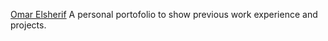 [Omar Elsherif](https://omarelsherif010.github.io/omar_portfolio/)
A personal portofolio to show previous work experience and projects.

